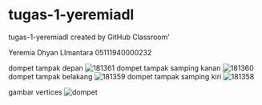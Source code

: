 # tugas-1-yeremiadl
tugas-1-yeremiadl created by GitHub Classroom'

Yeremia Dhyan LImantara 
05111940000232

dompet tampak depan
![181361](https://user-images.githubusercontent.com/81339649/134115374-f156983a-7680-45ca-aae9-1a3b46bfc491.jpg)
dompet tampak samping kanan
![181360](https://user-images.githubusercontent.com/81339649/134115460-5eb89378-c740-4819-a5de-b9056b2ada39.jpg)
dompet tampak belakang
![181359](https://user-images.githubusercontent.com/81339649/134115472-db123e83-c39f-4fe8-983b-a6652c1b2195.jpg)
dompet tampak samping kiri
![181358](https://user-images.githubusercontent.com/81339649/134115495-ef1612d7-2447-474e-82e2-9c4816ad8c26.jpg)

gambar vertices
![dompet](https://user-images.githubusercontent.com/81339649/136064730-76d17875-91c4-4ece-8f52-e64a0ed317a0.jpg)
